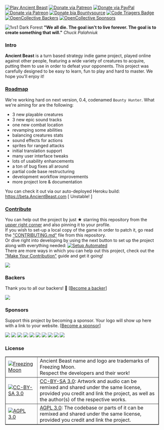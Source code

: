 [![Play Ancient Beast](http://img.shields.io/badge/play-Ancient%20Beast-red.svg)](https://play.AncientBeast.com)
[![Donate via Patreon](http://img.shields.io/badge/join-Discord-blue.svg)](https://discord.me/AncientBeast)
[![Donate via PayPal](http://img.shields.io/badge/donate-PayPal-yellow.svg)](https://www.paypal.me/AncientBeast)
[![Donate via Patreon](http://img.shields.io/badge/donate-Patreon-orange.svg)](https://www.patreon.com/FreezingMoon)
[![Donate bia Bountysource](https://www.bountysource.com/badge/team?team_id=44509&style=bounties_received)](https://www.bountysource.com/teams/ancientbeast/issues)
[![Code Triagers Badge](https://www.codetriage.com/freezingmoon/ancientbeast/badges/users.svg)](https://www.codetriage.com/freezingmoon/ancientbeast)
[![OpenCollective Backers](https://opencollective.com/AncientBeast/backers/badge.svg)](#backers)
[![OpenCollective Sponsors](https://opencollective.com/AncientBeast/sponsors/badge.svg)](#sponsors)

![1vs1 Dark Forest](https://raw.github.com/FreezingMoon/AncientBeast-Website/master/media/screenshots/v0.3%20Dark%20Forest.jpg)
**"We all die. The goal isn't to live forever. The goal is to create something that will."** _Chuck Palahniuk_

### Intro

**Ancient Beast** is a turn based strategy indie game project, played online against other people, featuring a wide variety of creatures to acquire, putting them to use in order to defeat your opponents. This project was carefully designed to be easy to learn, fun to play and hard to master. We hope you'll enjoy it!

### [Roadmap](https://github.com/FreezingMoon/AncientBeast/milestone/4)

We're working hard on next version, 0.4, codenamed `Bounty Hunter`.
What we're aiming for are the following:

- 3 new playable creatures
- 3 new epic sound tracks
- one new combat location
- revamping some abilities
- balancing creatures stats
- sound effects for actions
- sprites for ranged attacks
- initial translation support
- many user interface tweaks
- lots of usability enhancements
- a ton of bug fixes all around
- partial code base restructuring
- development workflow improvements
- more project lore & documentation

You can check it out via our auto-deployed Heroku build: https://beta.AncientBeast.com [ Unstable! ]

### [Contribute](CONTRIBUTING.md#readme)

You can help out the project by just ★ starring this repository from the [upper right corner](#) and also pinning it to your profile.  
If you wish to set-up a local copy of the game in order to patch it, go read the ["CONTRIBUTING.md"](https://github.com/FreezingMoon/AncientBeast/blob/master/CONTRIBUTING.md#github-marketing) file from this repository.  
Or dive right into developing by using the next button to set up the project along with everything needed: [![Setup Automated](https://img.shields.io/badge/setup-automated-blue?logo=gitpod)](https://gitpod.io/#https://github.com/FreezingMoon/AncientBeast)  
There are more ways in which you can help out this project, check out the ["Make Your Contribution"](https://ancientbeast.com/contribute) guide and get it going!

<a href="https://github.com/FreezingMoon/AncientBeast/graphs/contributors"><img src="https://opencollective.com/AncientBeast/contributors.svg?width=972&button=false" /></a>

### Backers

Thank you to all our backers! 🙏 [[Become a backer](https://opencollective.com/AncientBeast#backer)]

<a href="https://opencollective.com/AncientBeast#backers" target="_blank"><img src="https://opencollective.com/AncientBeast/backers.svg?width=972"></a>

### Sponsors

Support this project by becoming a sponsor. Your logo will show up here with a link to your website. [[Become a sponsor](https://opencollective.com/AncientBeast#sponsor)]

<a href="https://opencollective.com/AncientBeast/sponsor/0/website" target="_blank"><img src="https://opencollective.com/AncientBeast/sponsor/0/avatar.svg"></a>
<a href="https://opencollective.com/AncientBeast/sponsor/1/website" target="_blank"><img src="https://opencollective.com/AncientBeast/sponsor/1/avatar.svg"></a>
<a href="https://opencollective.com/AncientBeast/sponsor/2/website" target="_blank"><img src="https://opencollective.com/AncientBeast/sponsor/2/avatar.svg"></a>
<a href="https://opencollective.com/AncientBeast/sponsor/3/website" target="_blank"><img src="https://opencollective.com/AncientBeast/sponsor/3/avatar.svg"></a>
<a href="https://opencollective.com/AncientBeast/sponsor/4/website" target="_blank"><img src="https://opencollective.com/AncientBeast/sponsor/4/avatar.svg"></a>
<a href="https://opencollective.com/AncientBeast/sponsor/5/website" target="_blank"><img src="https://opencollective.com/AncientBeast/sponsor/5/avatar.svg"></a>
<a href="https://opencollective.com/AncientBeast/sponsor/6/website" target="_blank"><img src="https://opencollective.com/AncientBeast/sponsor/6/avatar.svg"></a>
<a href="https://opencollective.com/AncientBeast/sponsor/7/website" target="_blank"><img src="https://opencollective.com/AncientBeast/sponsor/7/avatar.svg"></a>
<a href="https://opencollective.com/AncientBeast/sponsor/8/website" target="_blank"><img src="https://opencollective.com/AncientBeast/sponsor/8/avatar.svg"></a>
<a href="https://opencollective.com/AncientBeast/sponsor/9/website" target="_blank"><img src="https://opencollective.com/AncientBeast/sponsor/9/avatar.svg"></a>

### License

<table border=1 width=100%>
<tr>
	<td><a href="http://www.FreezingMoon.org"><img src="https://raw.github.com/FreezingMoon/AncientBeast-Website/master/images/FreezingMoon.png" alt="Freezing Moon"></a></td>
	<td>Ancient Beast name and logo are trademarks of Freezing Moon.<br>Respect the developers and their work!</td>
</tr>
<tr>
	<td><a href="http://creativecommons.org/licenses/by-sa/3.0"><img src="https://raw.github.com/FreezingMoon/AncientBeast-Website/master/images/cc-by-sa.png" alt="CC-BY-SA 3.0"></a></td>
	<td><a href="http://creativecommons.org/licenses/by-sa/3.0">CC-BY-SA 3.0</a>: Artwork and audio can be remixed and shared under the same license,<br>provided you credit and link the project, as well as the author(s) of the respective works.</td>
</tr>
<tr>
	<td><a href="http://www.gnu.org/licenses/agpl-3.0.html"><img src="https://raw.github.com/FreezingMoon/AncientBeast-Website/master/images/agpl.png" alt="AGPL 3.0"></a></td>
	<td><a href="http://www.gnu.org/licenses/agpl-3.0.html">AGPL 3.0</a>: The codebase or parts of it can be remixed and shared under the same license, provided you credit and link the project.</td>
</tr>
</table>
